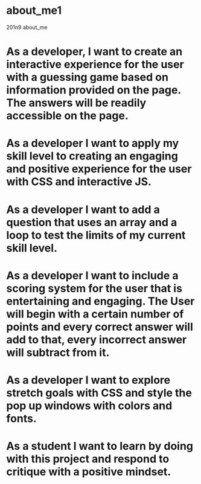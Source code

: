 # about_me1
201n9 about_me

# As a developer, I want to create an interactive experience for the user with a guessing game based on information provided on the page. The answers will be readily accessible on the page.

# As a developer I want to apply my skill level to creating an engaging and positive experience for the user with CSS and interactive JS.

# As a developer I want to add a question that uses an array and a loop to test the limits of my current skill level.

# As a developer I want to include a scoring system for the user that is entertaining and engaging. The User will begin with a certain number of points and every correct answer will add to that, every incorrect answer will subtract from it.

# As a developer I want to explore stretch goals with CSS and style the pop up windows with colors and fonts.

# As a student I want to learn by doing with this project and respond to critique with a positive mindset. 
